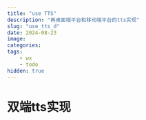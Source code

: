 ```yaml
---
title: "use TTS"
description: "再桌面端平台和移动端平台的tts实现"
slug: "use_tts_d"
date: 2024-08-23
image:
categories:
tags:
    - wx
    - todo
hidden: true
---
```


# 双端tts实现

